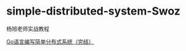 # simple-distributed-system-Swoz

杨旭老师实战教程

[Go语言编写简单分布式系统（完结）](https://www.bilibili.com/video/BV1ZU4y1577q/?share_source=copy_web&vd_source=7059af6025193fa5e7dcc651cdb05dea)
